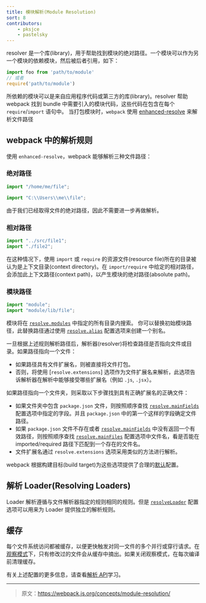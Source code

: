 ```yaml
---
title: 模块解析(Module Resolution)
sort: 8
contributors:
    - pksjce
    - pastelsky
---
```


resolver 是一个库(library)，用于帮助找到模块的绝对路径。一个模块可以作为另一个模块的依赖模块，然后被后者引用，如下：

```js
import foo from 'path/to/module'
// 或者
require('path/to/module')
```

所依赖的模块可以是来自应用程序代码或第三方的库(library)。resolver 帮助 webpack 找到 bundle 中需要引入的模块代码，这些代码在包含在每个 `require`/`import` 语句中。
当打包模块时，`webpack` 使用 [enhanced-resolve](https://github.com/webpack/enhanced-resolve) 来解析文件路径


## webpack 中的解析规则

使用 `enhanced-resolve`，webpack 能够解析三种文件路径：


### 绝对路径

```js
import "/home/me/file";

import "C:\\Users\\me\\file";
```

由于我们已经取得文件的绝对路径，因此不需要进一步再做解析。


### 相对路径

```js
import "../src/file1";
import "./file2";
```

在这种情况下，使用 `import` 或 `require` 的资源文件(resource file)所在的目录被认为是上下文目录(context directory)。在 `import/require` 中给定的相对路径，会添加此上下文路径(context path)，以产生模块的绝对路径(absolute path)。


### 模块路径

```js
import "module";
import "module/lib/file";
```

模块将在 [`resolve.modules`](/configuration/resolve/#resolve-modules) 中指定的所有目录内搜索。
你可以替换初始模块路径，此替换路径通过使用 [`resolve.alias`](/configuration/resolve/#resolve-alias) 配置选项来创建一个别名。

一旦根据上述规则解析路径后，解析器(resolver)将检查路径是否指向文件或目录。如果路径指向一个文件：

* 如果路径具有文件扩展名，则被直接将文件打包。
* 否则，将使用 [`resolve.extensions`] 选项作为文件扩展名来解析，此选项告诉解析器在解析中能够接受哪些扩展名（例如 `.js`, `.jsx`）。

如果路径指向一个文件夹，则采取以下步骤找到具有正确扩展名的正确文件：

* 如果文件夹中包含 `package.json` 文件，则按照顺序查找 [`resolve.mainFields`](/configuration/resolve/#resolve-mainfields) 配置选项中指定的字段。并且 `package.json` 中的第一个这样的字段确定文件路径。
* 如果 `package.json` 文件不存在或者 [`resolve.mainFields`](/configuration/resolve/#resolve-mainfields) 中没有返回一个有效路径，则按照顺序查找 [`resolve.mainFiles`](/configuration/resolve/#resolve-mainfiles) 配置选项中文件名，看是否能在 imported/required 路径下匹配到一个存在的文件名。
* 文件扩展名通过 `resolve.extensions` 选项采用类似的方法进行解析。

webpack 根据构建目标(build target)为这些选项提供了合理的[默认](/configuration/resolve)配置。


## 解析 Loader(Resolving Loaders)

Loader 解析遵循与文件解析器指定的规则相同的规则。但是 [`resolveLoader`](/configuration/resolve/#resolveloader) 配置选项可以用来为 Loader 提供独立的解析规则。


## 缓存

每个文件系统访问都被缓存，以便更快触发对同一文件的多个并行或穿行请求。在[观察模式](/configuration/watch/#watch)下，只有修改过的文件会从缓存中摘出。如果关闭观察模式，在每次编译前清理缓存。


有关上述配置的更多信息，请查看[解析 API](/configuration/resolve)学习。

***

> 原文：https://webpack.js.org/concepts/module-resolution/